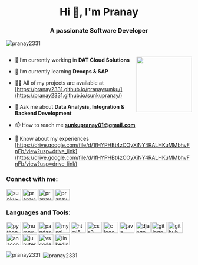 <h1 align="center">Hi 👋, I'm Pranay</h1>
<h3 align="center">A passionate Software Developer</h3>

<p align="left"> <img src="https://komarev.com/ghpvc/?username=pranay2331&label=Profile%20views&color=0e75b6&style=flat" alt="pranay2331" /> </p>

<p align="left"> <a href="https://twitter.com/" target="blank"><img src="https://img.shields.io/twitter/follow/?logo=twitter&style=for-the-badge" alt="" /></a> </p>
<img align="right" height="150" src="https://media3.giphy.com/media/v1.Y2lkPTc5MGI3NjExOXN4enBubzlxODRtaTVsa3k3Yzd5MGE0NWoyeHI1a2F4ZG5kNHZ0dSZlcD12MV9pbnRlcm5hbF9naWZfYnlfaWQmY3Q9Zw/h5ibocZljichMEJcrl/giphy.gif"  />

- 🔭 I’m currently working in **DAT Cloud Solutions**

- 🌱 I’m currently learning **Devops & SAP**

- 👨‍💻 All of my projects are available at [https://pranay2331.github.io/pranaysunku/](https://pranay2331.github.io/sunkupranay/)

- 💬 Ask me about **Data Analysis, Integration & Backend Development**

- 📫 How to reach me **sunkupranay01@gmail.com**

- 📄 Know about my experiences [https://drive.google.com/file/d/1fHYPHBt4zCOyXiNY4RALHKuMMbhvFnFb/view?usp=drive_link](https://drive.google.com/file/d/1fHYPHBt4zCOyXiNY4RALHKuMMbhvFnFb/view?usp=drive_link)

 

<h3 align="left">Connect with me:</h3>
<p align="left">
<a href="https://linkedin.com/in/sunku-pranay" target="blank"><img align="center" src="https://raw.githubusercontent.com/rahuldkjain/github-profile-readme-generator/master/src/images/icons/Social/linked-in-alt.svg" alt="sunku-pranay" height="30" width="40" /></a>
<a href="https://instagram.com/pranay0527" target="blank"><img align="center" src="https://raw.githubusercontent.com/rahuldkjain/github-profile-readme-generator/master/src/images/icons/Social/instagram.svg" alt="pranay0527" height="30" width="40" /></a>
<a href="https://www.hackerrank.com/pranay2331" target="blank"><img align="center" src="https://raw.githubusercontent.com/rahuldkjain/github-profile-readme-generator/master/src/images/icons/Social/hackerrank.svg" alt="pranay2331" height="30" width="40" /></a>
<a href="https://www.leetcode.com/pranaysunku" target="blank"><img align="center" src="https://raw.githubusercontent.com/rahuldkjain/github-profile-readme-generator/master/src/images/icons/Social/leet-code.svg" alt="pranaysunku" height="30" width="40" /></a>
</p>

<h3 align="left">Languages and Tools:</h3>
<div align="left">
  <img src="https://cdn.jsdelivr.net/gh/devicons/devicon/icons/python/python-original.svg" height="30" alt="python logo"  height="30" width="40" />
  <img src="https://cdn.jsdelivr.net/gh/devicons/devicon/icons/numpy/numpy-original.svg" height="30" alt="numpy logo" height="30" width="40" />
  <img src="https://cdn.jsdelivr.net/gh/devicons/devicon/icons/pandas/pandas-original.svg" height="30" alt="pandas logo" height="30" width="40" />
  <img src="https://cdn.jsdelivr.net/gh/devicons/devicon/icons/mysql/mysql-original.svg" height="30" alt="mysql logo" height="30" width="40" />
  <img src="https://cdn.jsdelivr.net/gh/devicons/devicon/icons/html5/html5-original.svg" height="30" alt="html5 logo" height="30" width="40" />
  <img src="https://cdn.jsdelivr.net/gh/devicons/devicon/icons/css3/css3-original.svg" height="30" alt="css3 logo"  height="30" width="40" />
  <img src="https://cdn.jsdelivr.net/gh/devicons/devicon/icons/c/c-original.svg" height="30" alt="c logo" height="30" width="40" />
  <img src="https://cdn.jsdelivr.net/gh/devicons/devicon/icons/java/java-original.svg" height="30" alt="java logo" height="30" width="40"  />
  <img src="https://cdn.jsdelivr.net/gh/devicons/devicon/icons/django/django-plain.svg" height="30" alt="django logo" height="30" width="40" />
  <img src="https://cdn.jsdelivr.net/gh/devicons/devicon/icons/git/git-original.svg" height="30" alt="git logo" height="30" width="40" />
  <img src="https://cdn.jsdelivr.net/gh/devicons/devicon/icons/github/github-original.svg" height="30" alt="github logo" height="30" width="40"  />
  <img src="https://cdn.jsdelivr.net/gh/devicons/devicon/icons/anaconda/anaconda-original.svg" height="30" alt="anaconda logo" height="30" width="40" />
  <img src="https://cdn.jsdelivr.net/gh/devicons/devicon/icons/jupyter/jupyter-original.svg" height="30" alt="jupyter logo" height="30" width="40" />
  <img src="https://cdn.jsdelivr.net/gh/devicons/devicon/icons/vscode/vscode-original.svg" height="30" alt="vscode logo" height="30" width="40" />
  <img src="https://cdn.jsdelivr.net/gh/devicons/devicon/icons/linkedin/linkedin-original.svg" height="30" alt="linkedin logo" height="30" width="40" />
</div>

<p align = "left"></p>

<p><img align="left" src="https://github-readme-stats.vercel.app/api/top-langs?username=pranay2331&show_icons=true&locale=en&layout=compact" alt="pranay2331" /></p>

<p>&nbsp;<img align="center" src="https://github-readme-stats.vercel.app/api?username=pranay2331&show_icons=true&locale=en" alt="pranay2331" /></p>


